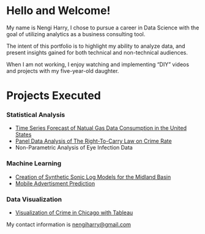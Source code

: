 # Hello and Welcome!

My name is Nengi Harry, I chose to pursue a career in Data Science with the goal of utilizing analytics as a business consulting tool.

The intent of this portfolio is to highlight my ability to analyze data, and present insights gained for both technical and non-technical audiences.

When I am not working, I enjoy watching and implementing “DIY” videos and projects with my five-year-old daughter.


# Projects Executed

### Statistical Analysis
  + [Time Series Forecast of Natual Gas Data Consumption in the United States](https://rpubs.com/Nengi/natural_gas_forecast)
  + [Panel Data Analysis of The Right-To-Carry Law on Crime Rate](https://rpubs.com/Nengi/panelregression)
  + Non-Parametric Analysis of Eye Infection Data


### Machine Learning
  + [Creation of Synthetic Sonic Log Models for the Midland Basin](https://github.com/Nengi/Sonic-Log-Prediction/blob/master/Sonic_Log_Prediction.ipynb)
  + [Mobile Advertisment Prediction](https://github.com/Nengi/Mobile-Advertisment-Prediction/blob/master/mobile%20advert%20prediction.pdf)
  
### Data Visualization
  + [Visualization of Crime in Chicago with Tableau](https://public.tableau.com/views/ChicagoCrimeData_15937064451990/ChicagoCrimeDashboard?:language=en&:display_count=y&publish=yes&:origin=viz_share_link)
  



My contact information is nengiharry@gmail.com






